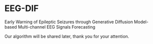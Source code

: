 # EEG-DIF
Early Warning of Epileptic Seizures through Generative Diffusion Model-based Multi-channel EEG Signals Forecasting


Our algorithm will be shared later, thank you for your attention.
